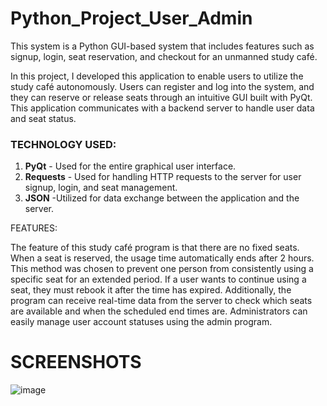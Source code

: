 # Python_Project_User_Admin

This system is a Python GUI-based system that includes features such as signup, login, seat reservation, and checkout for an unmanned study café.

In this project, I developed this application to enable users to utilize the study café autonomously. Users can register and log into the system, and they can reserve or release seats through an intuitive GUI built with PyQt. This application communicates with a backend server to handle user data and seat status.

### TECHNOLOGY USED:

1. **PyQt** - Used for the entire graphical user interface.
2. **Requests** - Used for handling HTTP requests to the server for user signup, login, and seat management.
3. **JSON** -Utilized for data exchange between the application and the server.


FEATURES:

The feature of this study café program is that there are no fixed seats. When a seat is reserved, the usage time automatically ends after 2 hours. This method was chosen to prevent one person from consistently using a specific seat for an extended period. If a user wants to continue using a seat, they must rebook it after the time has expired. Additionally, the program can receive real-time data from the server to check which seats are available and when the scheduled end times are. 
Administrators can easily manage user account statuses using the admin program.

# SCREENSHOTS
![image](https://github.com/user-attachments/assets/e02826df-62ce-46f6-a27e-7a419fbfcabc)

